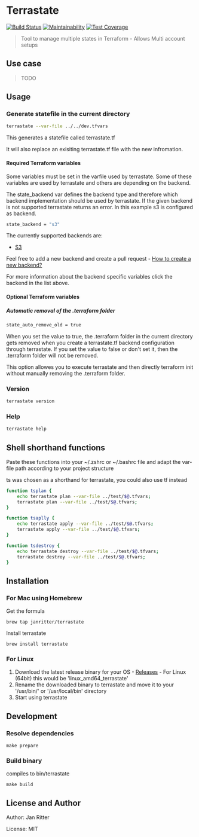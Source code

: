 # Terrastate

[![Build Status](https://travis-ci.com/janritter/terrastate.svg?token=fPhMwJC3SnTkQrfzte44&branch=master)](https://travis-ci.com/janritter/terrastate)
[![Maintainability](https://api.codeclimate.com/v1/badges/235b50a37a1d73929d5c/maintainability)](https://codeclimate.com/github/janritter/terrastate/maintainability)
[![Test Coverage](https://api.codeclimate.com/v1/badges/235b50a37a1d73929d5c/test_coverage)](https://codeclimate.com/github/janritter/terrastate/test_coverage)

> Tool to manage multiple states in Terraform - Allows Multi account setups

## Use case

> TODO

## Usage

### Generate statefile in the current directory

``` bash
terrastate --var-file ../../dev.tfvars
```

This generates a statefile called terrastate.tf

It will also replace an exisiting terrastate.tf file with the new infromation.

#### Required Terraform variables

Some variables must be set in the varfile used by terrastate. Some of these variables are used by terrastate and others are depending on the backend.

The state_backend var defines the backend type and therefore which backend implementation should be used by terrastate. If the given backend is not supported terrastate returns an error.
In this example s3 is configured as backend.

```bash
state_backend = "s3"
```

The currently supported backends are:

- [S3](docs/s3-backend.md)

Feel free to add a new backend and create a pull request - [How to create a new backend?](docs/own-backend.md)

For more information about the backend specific variables click the backend in the list above.

#### Optional Terraform variables

##### Automatic removal of the .terraform folder

```bash
state_auto_remove_old = true
```

When you set the value to true, the .terraform folder in the current directory gets removed when you create a terrastate.tf backend configuration through terrastate. If you set the value to false or don't set it, then the .terraform folder will not be removed.

This option allowes you to execute terrastate and then directly terraform init without manually removing the .terraform folder.

### Version

``` bash
terrastate version
```

### Help

``` bash
terrastate help
```

## Shell shorthand functions

Paste these functions into your ~/.zshrc or ~/.bashrc file and adapt the var-file path according to your project structure

ts was chosen as a shorthand for terrastate, you could also use tf instead 

```bash
function tsplan {
    echo terrastate plan --var-file ../test/$@.tfvars;
    terrastate plan --var-file ../test/$@.tfvars;
}

function tsaplly {
    echo terrastate apply --var-file ../test/$@.tfvars;
    terrastate apply --var-file ../test/$@.tfvars;
}

function tsdestroy {
    echo terrastate destroy --var-file ../test/$@.tfvars;
    terrastate destroy --var-file ../test/$@.tfvars;
}
```

## Installation

### For Mac using Homebrew

Get the formula
```
brew tap janritter/terrastate
```

Install terrastate
```
brew install terrastate
```

### For Linux

1. Download the latest release binary for your OS - [Releases](https://github.com/janritter/terrastate/releases) - For Linux (64bit) this would be 'linux_amd64_terrastate'
2. Rename the downloaded binary to terrastate and move it to your '/usr/bin/' or '/usr/local/bin' directory
3. Start using terrastate

## Development

### Resolve dependencies

```make
make prepare
```

### Build binary

compiles to bin/terrastate

```make
make build
```

## License and Author

Author: Jan Ritter

License: MIT